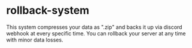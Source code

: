 # rollback-system
This system compresses your data as ".zip" and backs it up via discord webhook at every specific time. 
You can rollback your server at any time with minor data losses.
